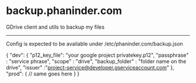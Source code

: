 backup.phaninder.com
====================

GDrive client and utils to backup my files


---------------------------------------------

Config is expected to be available under /etc/phaninder.com/backup.json

{
	"dev": {
		"p12_key_file": "your google project privatekey.p12",
		"passphrase" : "service phrase",
		"scope" : "drive",
		"backup_folder" : "folder name on the drive",
		"issuer" :"project-service@developer.gserviceaccount.com"
	},
	"prod": {
    // same goes here
	}
}
